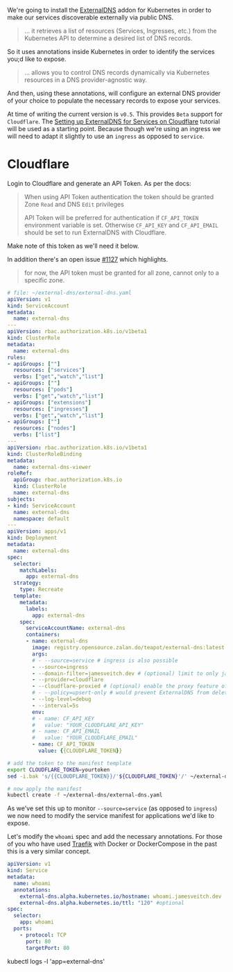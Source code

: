 We're going to install the [ExternalDNS](https://github.com/kubernetes-sigs/external-dns) addon for Kubernetes in order to make our services discoverable externally via public DNS.

>... it retrieves a list of resources (Services, Ingresses, etc.) from the Kubernetes API to determine a desired list of DNS records.

So it uses annotations inside Kubernetes in order to identify the services you;d like to expose.

>... allows you to control DNS records dynamically via Kubernetes resources in a DNS provider-agnostic way.

And then, using these annotations, will configure an external DNS provider of your choice to populate the necessary records to expose your services.

At time of writing the current version is `v0.5`. This provides `Beta` support for `Cloudflare`. The [Setting up ExternalDNS for Services on Cloudflare](https://github.com/kubernetes-sigs/external-dns/blob/master/docs/tutorials/cloudflare.md) tutorial will be used as a starting point. Because though we're using an ingress we will need to adapt it slightly to use an `ingress` as opposed to `service`.

# Cloudflare
Login to Cloudflare and generate an API Token. As per the docs:

>When using API Token authentication the token should be granted Zone `Read` and DNS `Edit` privileges
>
>API Token will be preferred for authentication if `CF_API_TOKEN` environment variable is set. Otherwise `CF_API_KEY` and `CF_API_EMAIL` should be set to run ExternalDNS with Cloudflare.

Make note of this token as we'll need it below.

In addition there's an open issue [#1127](https://github.com/kubernetes-sigs/external-dns/issues/1127#issuecomment-537069557) which highlights.

>for now, the API token must be granted for all zone, cannot only to a specific zone.

```yaml
# file: ~/external-dns/external-dns.yaml
apiVersion: v1
kind: ServiceAccount
metadata:
  name: external-dns
---
apiVersion: rbac.authorization.k8s.io/v1beta1
kind: ClusterRole
metadata:
  name: external-dns
rules:
- apiGroups: [""]
  resources: ["services"]
  verbs: ["get","watch","list"]
- apiGroups: [""]
  resources: ["pods"]
  verbs: ["get","watch","list"]
- apiGroups: ["extensions"] 
  resources: ["ingresses"] 
  verbs: ["get","watch","list"]
- apiGroups: [""]
  resources: ["nodes"]
  verbs: ["list"]
---
apiVersion: rbac.authorization.k8s.io/v1beta1
kind: ClusterRoleBinding
metadata:
  name: external-dns-viewer
roleRef:
  apiGroup: rbac.authorization.k8s.io
  kind: ClusterRole
  name: external-dns
subjects:
- kind: ServiceAccount
  name: external-dns
  namespace: default
---
apiVersion: apps/v1
kind: Deployment
metadata:
  name: external-dns
spec:
  selector:
    matchLabels:
      app: external-dns
  strategy:
    type: Recreate
  template:
    metadata:
      labels:
        app: external-dns
    spec:
      serviceAccountName: external-dns
      containers:
      - name: external-dns
        image: registry.opensource.zalan.do/teapot/external-dns:latest
        args:
        # - --source=service # ingress is also possible
        - --source=ingress
        - --domain-filter=jamesveitch.dev # (optional) limit to only jamesveitch.dev domains; change to match the zone created above.
        - --provider=cloudflare
        - --cloudflare-proxied # (optional) enable the proxy feature of Cloudflare (DDOS protection, CDN...)
        # - --policy=upsert-only # would prevent ExternalDNS from deleting any records, omit to enable full synchronization
        - --log-level=debug
        - --interval=5s
        env:
        # - name: CF_API_KEY
        #   value: "YOUR_CLOUDFLARE_API_KEY"
        # - name: CF_API_EMAIL
        #   value: "YOUR_CLOUDFLARE_EMAIL"
        - name: CF_API_TOKEN
          value: {{CLOUDFLARE_TOKEN}}
```

```bash
# add the token to the manifest template
export CLOUDFLARE_TOKEN=yourtoken
sed -i.bak 's/{{CLOUDFLARE_TOKEN}}/'${CLOUDFLARE_TOKEN}'/' ~/external-dns/external-dns.yaml

# now apply the manifest
kubectl create -f ~/external-dns/external-dns.yaml
```

As we've set this up to monitor `--source=service` (as opposed to `ingress`) we now need to modify the service manifest for applications we'd like to expose.

Let's modify the `whoami` spec and add the necessary annotations. For those of you who have used [Traefik](https://traefik.io) with Docker or DockerCompose in the past this is a very similar concept.

```yaml hl_lines="5 6 7"
apiVersion: v1
kind: Service
metadata:
  name: whoami
  annotations:
    external-dns.alpha.kubernetes.io/hostname: whoami.jamesveitch.dev
    external-dns.alpha.kubernetes.io/ttl: "120" #optional
spec:
  selector:
    app: whoami
  ports:
    - protocol: TCP
      port: 80
      targetPort: 80
```

kubectl logs -l 'app=external-dns'